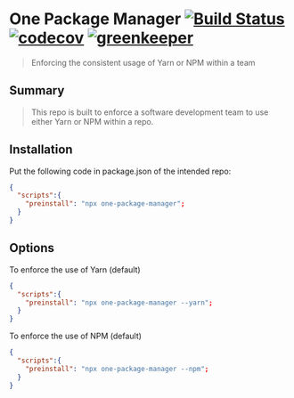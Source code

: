 # One Package Manager [![Build Status](https://travis-ci.org/silver-xu/one-package-manager.svg?branch=master)](https://travis-ci.org/silver-xu/one-package-manager) [![codecov](https://codecov.io/gh/silver-xu/one-package-manager/branch/master/graph/badge.svg)](https://codecov.io/gh/silver-xu/one-package-manager) [![greenkeeper](https://badges.greenkeeper.io/silver-xu/one-package-manager.svg?style=flat)](https://badges.greenkeeper.io/silver-xu/one-package-manager.svg?style=flat)

> Enforcing the consistent usage of Yarn or NPM within a team

## Summary

> This repo is built to enforce a software development team to use either Yarn or NPM within a repo.

## Installation

Put the following code in package.json of the intended repo:

```json
{
  "scripts":{
    "preinstall": "npx one-package-manager";
  }
}
```

## Options

To enforce the use of Yarn (default)

```json
{
  "scripts":{
    "preinstall": "npx one-package-manager --yarn";
  }
}
```

To enforce the use of NPM (default)

```json
{
  "scripts":{
    "preinstall": "npx one-package-manager --npm";
  }
}
```
